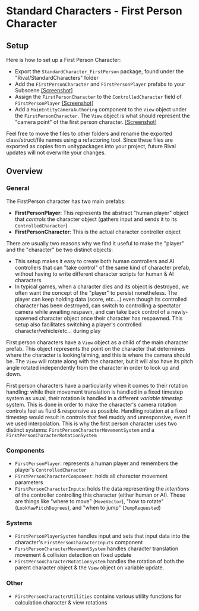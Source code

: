 
# Standard Characters - First Person Character

## Setup
Here is how to set up a First Person Character:
* Export the `StandardCharacter_FirstPerson` package, found under the "Rival/StandardCharacters" folder
* Add the `FirstPersonCharacter` and `FirstPersonPlayer` prefabs to your Subscene [[Screenshot]](../Images/stdcharacters-fp1.png)
* Assign the `FirstPersonCharacter` to the `ControlledCharacter` field of `FirstPersonPlayer` [[Screenshot]](../Images/stdcharacters-fp2.png)
* Add a `MainEntityCameraAuthoring` component to the `View` object under the `FirstPersonCharacter`. The `View` object is what should represent the "camera point" of the first person character. [[Screenshot]](../Images/stdcharacters-fp3.png)

Feel free to move the files to other folders and rename the exported class/struct/file names using a refactoring tool. Since these files are exported as copies from unitypackages into your project, future Rival updates will not overwrite your changes.


## Overview

### General
The FirstPerson character has two main prefabs:
* **FirstPersonPlayer**: This represents the abstract "human player" object that *controls* the character object (gathers input and sends it to its `ControlledCharacter`)
* **FirstPersonCharacter**: This is the actual character controller object

There are usually two reasons why we find it useful to make the "player" and the "character" be two distinct objects:
* This setup makes it easy to create both human controllers and AI controllers that can "take control" of the same kind of character prefab, without having to write different character scripts for human & AI characters
* In typical games, when a character dies and its object is destroyed, we often want the concept of the "player" to persist nonetheless. The player can keep holding data (score, etc....) even though its controlled character has been destroyed, can switch to controlling a spectator camera while awaiting respawn, and can take back control of a newly-spawned character object once their character has respawned. This setup also facilitates switching a player's controlled character/vehicle/etc... during play

First person characters have a `View` object as a child of the main character prefab. This object represents the point on the character that determines where the character is looking/aiming, and this is where the camera should be. The `View` will rotate along with the character, but it will also have its pitch angle rotated independently from the character in order to look up and down.

First person characters have a particularity when it comes to their rotation handling: while their movement translation is handled in a fixed timestep system as usual, their rotation is handled in a different *variable timestep* system. This is done in order to make the character's camera rotation controls feel as fluid & responsive as possible. Handling rotation at a fixed timestep would result in controls that feel muddy and unresponsive, even if we used interpolation. This is why the first person character uses two distinct systems: `FirstPersonCharacterMovementSystem` and a `FirstPersonCharacterRotationSystem`


### Components
* `FirstPersonPlayer`: represents a human player and remembers the player's `ControlledCharacter`
* `FirstPersonCharacterComponent`: holds all character movement parameters
* `FirstPersonCharacterInputs`: holds the data representing the *intentions* of the controller controlling this character (either human or AI). These are things like "where to move" (`MoveVector`), "how to rotate" (`LookYawPitchDegrees`), and "when to jump" (`JumpRequested`)


### Systems
* `FirstPersonPlayerSystem` handles input and sets that input data into the character's `FirstPersonCharacterInputs` component
* `FirstPersonCharacterMovementSystem` handles character translation movement & collision detection on fixed update
* `FirstPersonCharacterRotationSystem` handles the rotation of both the parent character object & the `View` object on variable update.


### Other
* `FirstPersonCharacterUtilities` contains various utility functions for calculation character & view rotations